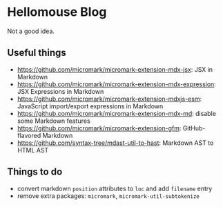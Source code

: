 # Hellomouse Blog

Not a good idea.

## Useful things

- <https://github.com/micromark/micromark-extension-mdx-jsx>: JSX in Markdown
- <https://github.com/micromark/micromark-extension-mdx-expression>: JSX Expressions in Markdown
- <https://github.com/micromark/micromark-extension-mdxjs-esm>: JavaScript import/export expressions in Markdown
- <https://github.com/micromark/micromark-extension-mdx-md>: disable some Markdown features
- <https://github.com/micromark/micromark-extension-gfm>: GitHub-flavored Markdown
- <https://github.com/syntax-tree/mdast-util-to-hast>: Markdown AST to HTML AST

## Things to do

- convert markdown `position` attributes to `loc` and add `filename` entry
- remove extra packages: `micromark`, `micromark-util-subtokenize`
